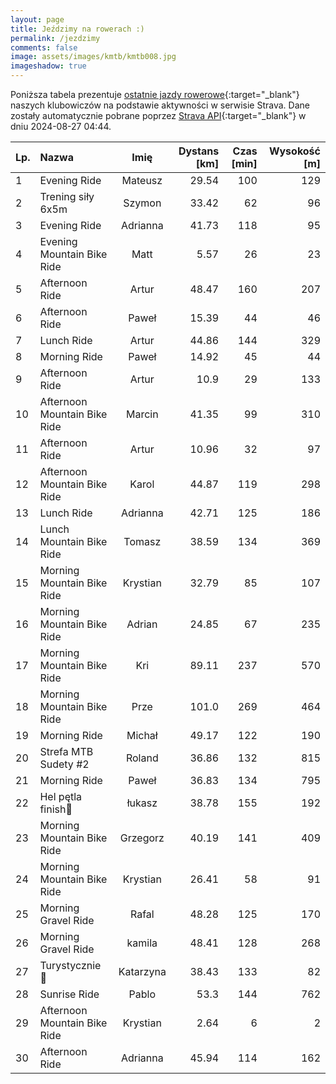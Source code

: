 ```yaml
---
layout: page
title: Jeździmy na rowerach :)
permalink: /jezdzimy
comments: false
image: assets/images/kmtb/kmtb008.jpg
imageshadow: true
---
```


Poniższa tabela prezentuje [ostatnie jazdy rowerowe](https://www.strava.com/clubs/336381){:target="_blank"} naszych klubowiczów na podstawie aktywności w serwisie Strava. Dane zostały automatycznie pobrane poprzez [Strava API](https://developers.strava.com/docs/reference/#api-Clubs-getClubActivitiesById){:target="_blank"} w dniu 2024-08-27 04:44.

Lp. | Nazwa | Imię | Dystans [km] | Czas [min] | Wysokość [m]
:--- | :--- | :---: | ---: | ---: | ---:
1|Evening Ride|Mateusz|29.54|100|129
2|Trening siły 6x5m|Szymon|33.42|62|96
3|Evening Ride|Adrianna|41.73|118|95
4|Evening Mountain Bike Ride|Matt|5.57|26|23
5|Afternoon Ride|Artur|48.47|160|207
6|Afternoon Ride|Paweł|15.39|44|46
7|Lunch Ride|Artur|44.86|144|329
8|Morning Ride|Paweł|14.92|45|44
9|Afternoon Ride|Artur|10.9|29|133
10|Afternoon Mountain Bike Ride|Marcin|41.35|99|310
11|Afternoon Ride|Artur|10.96|32|97
12|Afternoon Mountain Bike Ride|Karol|44.87|119|298
13|Lunch Ride|Adrianna|42.71|125|186
14|Lunch Mountain Bike Ride|Tomasz|38.59|134|369
15|Morning Mountain Bike Ride|Krystian|32.79|85|107
16|Morning Mountain Bike Ride|Adrian|24.85|67|235
17|Morning Mountain Bike Ride|Kri|89.11|237|570
18|Morning Mountain Bike Ride|Prze|101.0|269|464
19|Morning Ride|Michał|49.17|122|190
20|Strefa MTB Sudety #2|Roland|36.86|132|815
21|Morning Ride|Paweł|36.83|134|795
22|Hel pętla  finish🤩|łukasz|38.78|155|192
23|Morning Mountain Bike Ride|Grzegorz|40.19|141|409
24|Morning Mountain Bike Ride|Krystian|26.41|58|91
25|Morning Gravel Ride|Rafal|48.28|125|170
26|Morning Gravel Ride|kamila|48.41|128|268
27|Turystycznie 🚴|Katarzyna|38.43|133|82
28|Sunrise Ride|Pablo|53.3|144|762
29|Afternoon Mountain Bike Ride|Krystian|2.64|6|2
30|Afternoon Ride|Adrianna|45.94|114|162
